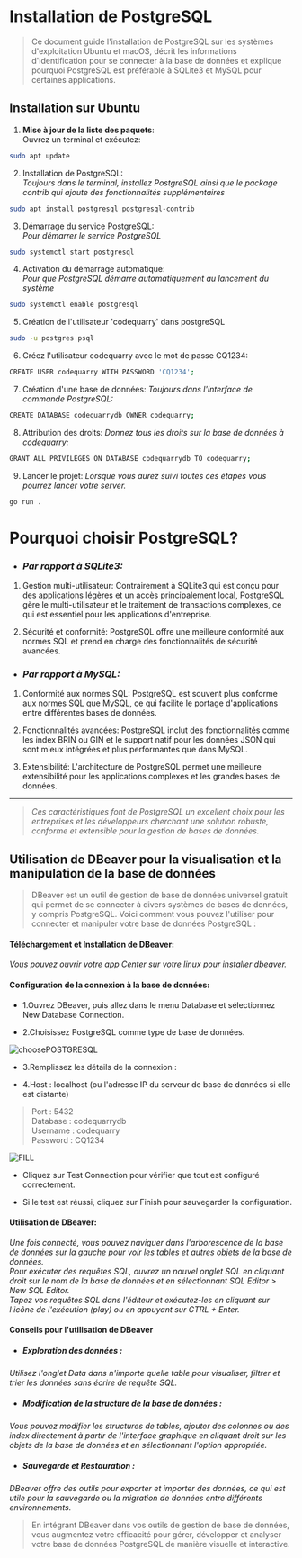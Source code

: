 # Installation de PostgreSQL

>Ce document guide l'installation de PostgreSQL sur les systèmes d'exploitation Ubuntu et macOS, décrit les informations d'identification pour se connecter à la base de données et explique pourquoi PostgreSQL est préférable à SQLite3 et MySQL pour certaines applications.

## Installation sur Ubuntu

1. **Mise à jour de la liste des paquets**:  
   Ouvrez un terminal et exécutez:  
   
```bash
sudo apt update
```

2. Installation de PostgreSQL:  
    *Toujours dans le terminal, installez PostgreSQL ainsi que le package contrib qui ajoute des fonctionnalités supplémentaires*  

```bash
sudo apt install postgresql postgresql-contrib
```

3. Démarrage du service PostgreSQL:  
    *Pour démarrer le service PostgreSQL*  

```bash 
sudo systemctl start postgresql
```

4. Activation du démarrage automatique:  
    *Pour que PostgreSQL démarre automatiquement au lancement du système*  

```bash
sudo systemctl enable postgresql
```

5. Création de l'utilisateur 'codequarry' dans postgreSQL  

```bash
sudo -u postgres psql
```

6. Créez l'utilisateur codequarry avec le mot de passe CQ1234:  

```bash
CREATE USER codequarry WITH PASSWORD 'CQ1234';
```

7. Création d'une base de données:
    *Toujours dans l'interface de commande PostgreSQL:*  

```bash
CREATE DATABASE codequarrydb OWNER codequarry;
```

8. Attribution des droits:
    *Donnez tous les droits sur la base de données à codequarry:*  

```bash
GRANT ALL PRIVILEGES ON DATABASE codequarrydb TO codequarry;
```

9. Lancer le projet:
    *Lorsque vous aurez suivi toutes ces étapes vous pourrez lancer votre server.*  

```bash
go run .
```


# Pourquoi choisir PostgreSQL?

- ### *Par rapport à SQLite3:*

1. Gestion multi-utilisateur: Contrairement à SQLite3 qui est conçu pour des applications légères et un accès principalement local, PostgreSQL gère le multi-utilisateur et le traitement de transactions complexes, ce qui est essentiel pour les applications d'entreprise.

2. Sécurité et conformité: PostgreSQL offre une meilleure conformité aux normes SQL et prend en charge des fonctionnalités de sécurité avancées.

- ### *Par rapport à MySQL:*

1. Conformité aux normes SQL: PostgreSQL est souvent plus conforme aux normes SQL que MySQL, ce qui facilite le portage d'applications entre différentes bases de données.

2. Fonctionnalités avancées: PostgreSQL inclut des fonctionnalités comme les index BRIN ou GIN et le support natif pour les données JSON qui sont mieux intégrées et plus performantes que dans MySQL.

3. Extensibilité: L'architecture de PostgreSQL permet une meilleure extensibilité pour les applications complexes et les grandes bases de données.

---

> *Ces caractéristiques font de PostgreSQL un excellent choix pour les entreprises et les développeurs cherchant une solution robuste, conforme et extensible pour la gestion de bases de données.*

## Utilisation de DBeaver pour la visualisation et la manipulation de la base de données

>DBeaver est un outil de gestion de base de données universel gratuit qui permet de se connecter à divers systèmes de bases de données, y compris PostgreSQL. Voici comment vous pouvez l'utiliser pour connecter et manipuler votre base de données PostgreSQL :

#### Téléchargement et Installation de DBeaver:  
*Vous pouvez ouvrir votre app Center sur votre linux pour installer dbeaver.*

#### Configuration de la connexion à la base de données:  

- 1.Ouvrez DBeaver, puis allez dans le menu Database et sélectionnez New Database Connection.  

- 2.Choisissez PostgreSQL comme type de base de données.  

![choosePOSTGRESQL](/imagesDb/Capture%20d’écran%20du%202024-04-23%2017-27-09.png)

- 3.Remplissez les détails de la connexion :

- 4.Host : localhost (ou l'adresse IP du  serveur de base de données si elle est distante)  

>Port : 5432  
>Database : codequarrydb  
>Username : codequarry  
>Password : CQ1234  

![FILL](/imagesDb/Capture%20d’écran%20du%202024-04-23%2017-26-57.png)

- Cliquez sur Test Connection pour vérifier que tout est configuré correctement.  

- Si le test est réussi, cliquez sur Finish pour sauvegarder la configuration.

#### Utilisation de DBeaver:  

*Une fois connecté, vous pouvez naviguer dans l'arborescence de la base de données sur la gauche pour voir les tables et autres objets de la base de données.  
Pour exécuter des requêtes SQL, ouvrez un nouvel onglet SQL en cliquant droit sur le nom de la base de données et en sélectionnant SQL Editor > New SQL Editor.  
Tapez vos requêtes SQL dans l'éditeur et exécutez-les en cliquant sur l'icône de l'exécution (play) ou en appuyant sur CTRL + Enter.*

#### Conseils pour l'utilisation de DBeaver

- ##### Exploration des données :  

*Utilisez l'onglet Data dans n'importe quelle table pour visualiser, filtrer et trier les données sans écrire de requête SQL.* 

- ##### Modification de la structure de la base de données :  

*Vous pouvez modifier les structures de tables, ajouter des colonnes ou des index directement à partir de l'interface graphique en cliquant droit sur les objets de la base de données et en sélectionnant l'option appropriée.* 

- ##### Sauvegarde et Restauration :  

*DBeaver offre des outils pour exporter et importer des données, ce qui est utile pour la sauvegarde ou la migration de données entre différents environnements.*

> En intégrant DBeaver dans vos outils de gestion de base de données, vous augmentez votre efficacité pour gérer, développer et analyser votre base de données PostgreSQL de manière visuelle et interactive.

